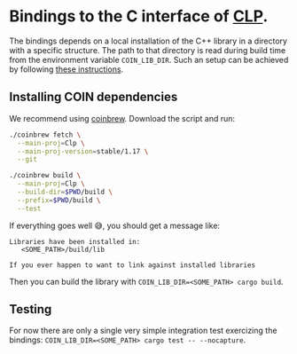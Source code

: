 # Bindings to the C interface of [CLP].

The bindings depends on a local installation of the C++ library in a directory
with a specific structure. The path to that directory is read during build time
from the environment variable `COIN_LIB_DIR`. Such an setup can be achieved by
following [these instructions](#installing-COIN-dependencies).

## Installing COIN dependencies

We recommend using [coinbrew]. Download the script and run:
```bash
./coinbrew fetch \
  --main-proj=Clp \
  --main-proj-version=stable/1.17 \
  --git

./coinbrew build \
  --main-proj=Clp \
  --build-dir=$PWD/build \
  --prefix=$PWD/build \
  --test
```

If everything goes well :sweat_smile:, you should get a message like:
```
Libraries have been installed in:
   <SOME_PATH>/build/lib

If you ever happen to want to link against installed libraries
```

Then you can build the library with `COIN_LIB_DIR=<SOME_PATH> cargo build`.

## Testing

For now there are only a single very simple integration test exercizing the
bindings: `COIN_LIB_DIR=<SOME_PATH> cargo test -- --nocapture`.

[CLP]: https://github.com/coin-or/Clp
[coinbrew]: https://github.com/coin-or/coinbrew
